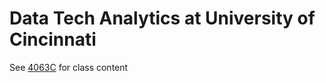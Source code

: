 # Data Tech Analytics at University of Cincinnati

See [4063C](https://github.com/IT4063/4063C) for class content
